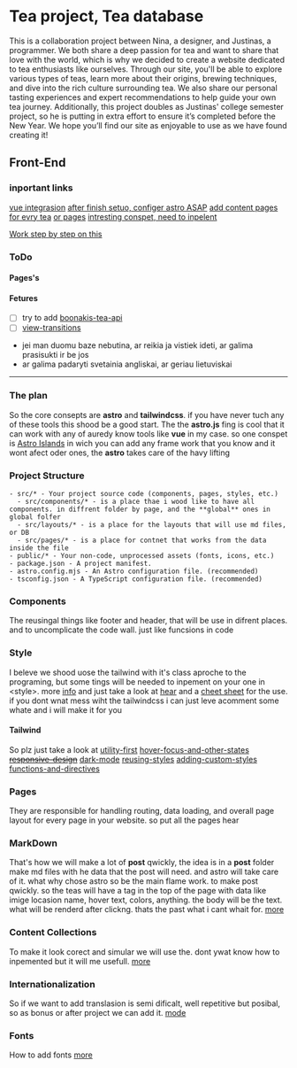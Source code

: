 # Tea project, Tea database

This is a collaboration project between Nina, a designer, and Justinas, a programmer. We both share a deep passion for tea and want to share that love with the world, which is why we decided to create a website dedicated to tea enthusiasts like ourselves. Through our site, you'll be able to explore various types of teas, learn more about their origins, brewing techniques, and dive into the rich culture surrounding tea. We also share our personal tasting experiences and expert recommendations to help guide your own tea journey. Additionally, this project doubles as Justinas' college semester project, so he is putting in extra effort to ensure it’s completed before the New Year. We hope you’ll find our site as enjoyable to use as we have found creating it!

## Front-End

### inportant links

[vue integrasion](https://docs.astro.build/en/guides/integrations-guide/vue/)
[after finish setuo, configer astro ASAP](https://docs.astro.build/en/reference/configuration-reference/)
[add content pages for evry tea](https://docs.astro.build/en/guides/content-collections/)
[or pages](https://docs.astro.build/en/basics/astro-pages/)
[intresting conspet, need to inpelent](https://docs.astro.build/en/guides/view-transitions/)

[Work step by step on this](https://docs.astro.build/en/tutorial/2-pages/)

### ToDo

#### Pages's



#### Fetures

- [ ] try to add [boonakis-tea-api](https://github.com/boonaki/boonakis-tea-api)
- [ ] [view-transitions](https://docs.astro.build/en/guides/view-transitions/)
- jei man duomu baze nebutina, ar reikia ja vistiek ideti, ar galima prasisukti ir be jos
- ar galima padaryti svetainia angliskai, ar geriau lietuviskai

---

### The plan

So the core consepts are **astro** and **tailwindcss**. if you have never tuch any of these tools this shood be a good start.
The the **astro.js** fing is cool that it can work with any of auredy know tools like **vue** in my case. so one conspet is [Astro Islands](https://docs.astro.build/en/concepts/islands/) in wich you can add any frame work that you know and it wont afect oder ones, the **astro** takes care of the havy lifting

### Project Structure

    - src/* - Your project source code (components, pages, styles, etc.)
      - src/components/* - is a place thae i wood like to have all components. in diffrent folder by page, and the **global** ones in global folfer
      - src/layouts/* - is a place for the layouts that will use md files, or DB 
      - src/pages/* - is a place for contnet that works from the data inside the file
    - public/* - Your non-code, unprocessed assets (fonts, icons, etc.)
    - package.json - A project manifest.
    - astro.config.mjs - An Astro configuration file. (recommended)
    - tsconfig.json - A TypeScript configuration file. (recommended)

### Components

The reusingal things like footer and header, that will be use in difrent places. and to uncomplicate the code wall. just like funcsions in code

### Style

I beleve we shood uose the tailwind with it's class aproche to the programing, but some tings will be needed to inpement on your one in \<style\>. more [info](https://docs.astro.build/en/guides/styling/) and just take a look at [hear](https://tailwindcss.com/docs/utility-first) and a [cheet sheet](https://flowbite.com/tools/tailwind-cheat-sheet/) for the use. if you dont wnat mess wiht the tailwindcss i can just leve acomment some whate and i will make it for you

#### Tailwind

So plz just take a look at
[utility-first](https://tailwindcss.com/docs/utility-first)
[hover-focus-and-other-states](https://tailwindcss.com/docs/hover-focus-and-other-states)
~~[responsive-design](https://tailwindcss.com/docs/responsive-design)~~
[dark-mode](https://tailwindcss.com/docs/dark-mode)
[reusing-styles](https://tailwindcss.com/docs/reusing-styles)
[adding-custom-styles](https://tailwindcss.com/docs/adding-custom-styles)
[functions-and-directives](https://tailwindcss.com/docs/functions-and-directives)

### Pages

They are responsible for handling routing, data loading, and overall page layout for every page in your website. so put all the pages hear

### MarkDown

That's how we will make a lot of **post** qwickly, the idea is in a **post** folder make md files with he data that the post will need. and astro will take care of it. what why chose astro so be the main flame work. to make post qwickly. so the teas will have a tag in the top of the page with data like imige locasion name, hover text, colors, anything. the body will be the text. what will be renderd after clickng. thats the past what i cant whait for. [more](https://docs.astro.build/en/guides/markdown-content/)

### Content Collections

To make it look corect and simular we will use the. dont ywat know how to inpemented but it will me usefull. [more](https://docs.astro.build/en/guides/content-collections/)

### Internationalization

So if we want to add translasion is semi dificalt, well repetitive but posibal, so as bonus or after project we can add it. [mode](https://docs.astro.build/en/guides/internationalization/)

### Fonts

How to add fonts [more](https://docs.astro.build/en/guides/fonts/)